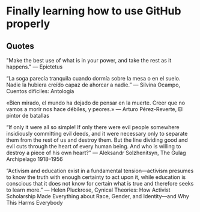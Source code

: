 # Finally learning how to use GitHub properly

## Quotes

"Make the best use of what is in your power, and take the rest as it happens."
— Epictetus

“La soga parecía tranquila cuando dormía sobre la mesa o en el suelo. Nadie la hubiera creído capaz de ahorcar a nadie.”
― Silvina Ocampo, Cuentos difíciles: Antología 

«Bien mirado, el mundo ha dejado de pensar en la muerte. Creer que no vamos a morir nos hace débiles, y peores.»
― Arturo Pérez-Reverte, El pintor de batallas

“If only it were all so simple! If only there were evil people somewhere insidiously committing evil deeds, and it were necessary only to separate them from the rest of us and destroy them. But the line dividing good and evil cuts through the heart of every human being. And who is willing to destroy a piece of his own heart?”
― Aleksandr Solzhenitsyn, The Gulag Archipelago 1918–1956

“Activism and education exist in a fundamental tension—activism presumes to know the truth with enough certainty to act upon it, while education is conscious that it does not know for certain what is true and therefore seeks to learn more.”
― Helen Pluckrose, Cynical Theories: How Activist Scholarship Made Everything about Race, Gender, and Identity—and Why This Harms Everybody
